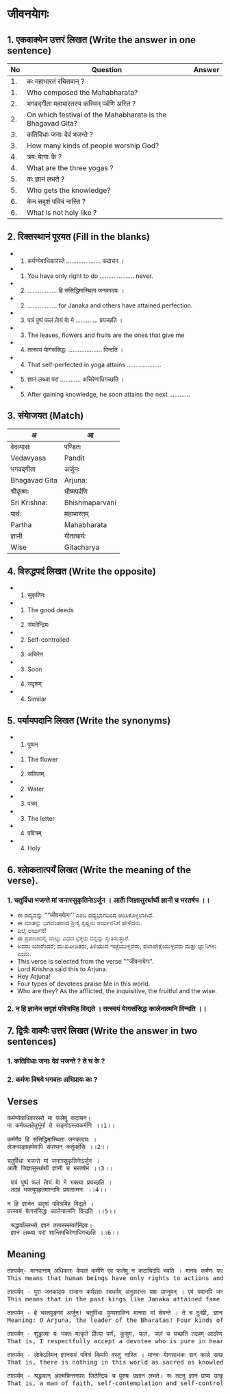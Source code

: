 # जीवनयाेगः
## 1. एकवाक्येन उत्तरं लिखत (Write the answer in one sentence)
|No|Question|Answer|
|-|-|-|
|1.| कः महाभारतं रचितवान् ?||
|1.| Who composed the Mahabharata?||
|2.| भगवद्गीता महाभारतस्य कस्मिन् पर्वणि अस्ति ?||
|2.| On which festival of the Mahabharata is the Bhagavad Gita?||
|3.| कतिविधाः जनाः देवं भजन्ते ?||
|3.| How many kinds of people worship God?||
|4.| त्रयः याेगाः के ?||
|4.| What are the three yogas ?||
|5.| कः ज्ञानं लभते ?||
|5.| Who gets the knowledge?||
|6.| केन सदृशं पवित्रं नास्ति ?||
|6.| What is not holy like ?||

## 2. रिक्तस्थानं पूरयत (Fill in the blanks)
* 1. कर्मण्येवाधिकारस्ते .................... कदाचन ।
* 1. You have only right to do .................... never.
* 2. ................. हि संसिद्धिमास्थिता जनकादयः ।
* 2. ................. for Janaka and others have attained perfection.
* 3. पत्रं पुष्पं फलं ताेयं याे मे ............. प्रयच्छति ।
* 3. The leaves, flowers and fruits are the ones that give me
* 4. तत्स्वयं याेगसंसिद्धः .................... विन्दति ।
* 4. That self-perfected in yoga attains ....................
* 5. ज्ञानं लब्ध्वा परां ............ अचिरेणाधिगच्छति ।
* 5. After gaining knowledge, he soon attains the next ............

## 3. संयाेजयत (Match)
| अ |आ|
|-|-|
| वेदव्यासः |पण्डितः|
| Vedavyasa |Pandit|
| भगवद्गीता| अर्जुनः|
| Bhagavad Gita| Arjuna:|
| श्रीकृष्णः| भीष्मपर्वणि|
| Sri Krishna:| Bhishmaparvani|
| पार्थः |महाभारतम्|
| Partha |Mahabharata|
| ज्ञानी| गीताचार्यः|
| Wise| Gitacharya|
## 4. विरुद्धपदं लिखत (Write the opposite)
* 1. सुकृतिनः
* 1. The good deeds
* 2. संयतेन्द्रियः
* 2. Self-controlled
* 3. अचिरेण
* 3. Soon
* 4. सदृशम्
* 4. Similar
## 5. पर्यायपदानि लिखत (Write the synonyms)
* 1. पुष्पम्
* 1. The flower
* 2. सलिलम्
* 2. Water
* 3. पत्रम्
* 3. The letter
* 4. पवित्रम्
* 4. Holy
## 6. श्लाेकतात्पर्यं लिखत (Write the meaning of the verse).
### 1. चतुर्विधा भजन्ते मां जनास्सुकृतिनाेऽर्जुन । आर्ताे जिज्ञासुरर्थार्थी ज्ञानी च भरतर्षभ ।।
* ಈ ಪದ್ಯವನ್ನು "“जीवनयाेगः'' ಎಂಬ ಪದ್ಯಭಾಗದಿಂದ ಆರಿಸಿಕೊಳ್ಳಲಾಗಿದೆ.
* ಈ ಮಾತನ್ನು ಭಗವಂತನಾದ ಶ್ರೀಕೃ ಕೃಷ್ಣನು ಅರ್ಜುನನಿಗೆ ಹೇಳಿದನು.
* ಎಲೈ ಅರ್ಜುನ!
* ಈ ಪ್ರಪಂಚದಲ್ಲಿ ನಾಲ್ಕು ವಿಧದ ಭಕ್ತರು ನನ್ನನ್ನು ಸ್ತುತಿಸುತ್ತಾರೆ.
* ಅವರು ಯಾರೆಂದರೆ; ದುಃಖಪೀಡಿತರು, ತಿಳಿಯುವ ಇಚ್ಚೆಯುಳ್ಳವರು, ಫಲಾಪೇಕ್ಷೆಯುಳ್ಳವರು ಮತ್ತು ಜ್ಞಾನಿಗಳು ಎಂದು.
* This verse is selected from the verse ""जीवनायेगः".
* Lord Krishna said this to Arjuna.
* Hey Arjuna!
* Four types of devotees praise Me in this world.
* Who are they? As the afflicted, the inquisitive, the fruitful and the wise.
### 2. न हि ज्ञानेन सदृशं पवित्रमिह विद्यते । तत्स्वयं याेगसंसिद्धः कालेनात्मनि विन्दति ।।

## 7. द्वित्रैः वाक्यैः उत्तरं लिखत (Write the answer in two sentences)
### 1. कतिविधाः जनाः देवं भजन्ते ? ते च के ?
### 2. कर्मणः विषये भगवतः अभिप्रायः कः ? 
## Verses
<pre>
कर्मण्येवाधिकारस्ते मा फलेषु कदाचन।
मा कर्मफलहेतुर्भूर्मा ते सङ्गोऽस्त्वकर्मणि ।।1।।
  
कर्मणैव हि संसिद्धिमास्थिता जनकादयः ।
लाेकसङ्ग्रहमेवापि संपश्यन् कर्तुमर्हसि ।।2।।
  
चतुर्विधा भजन्ते मां जनास्सुकृतिनाेऽर्जुन ।
आर्ताे जिज्ञासुरर्थार्थी ज्ञानी च भरतर्षभ ।।3।।
  
 पत्रं पुष्पं फलं ताेयं याे मे भक्त्या प्रयच्छति ।
 तदहं भक्त्युपहृतमश्नामि प्रयतात्मनः ।।4।।
  
न हि ज्ञानेन सदृशं पवित्रमिह विद्यते ।
तत्स्वयं याेगसंसिद्धः कालेनात्मनि विन्दति ।।5।।
  
 श्रद्धावाँल्लभते ज्ञानं तत्परस्संयतेन्द्रियः।
 ज्ञानं लब्ध्वा परां शान्तिमचिरेणाधिगच्छति ।।6।।
</pre>
## Meaning
<pre>
तात्पर्यम्- मानवानाम् अधिकारः केवलं कर्मणि एव फलेषु न कदाचिदपि भवति । मानवः कर्मणः फलस्य स्वामी, कर्मणः कारणं वा नास्ति । किन्तु अकर्मणि आसक्तिः न भवतु ।
This means that human beings have only rights to actions and never to fruits. Man is not the master of the fruits of action, or the cause of action. But don’t be attached to inaction.

तात्पर्यम् - पुरा जनकादयः राजानः कर्मरताः स्वधर्मम् अनुसरन्तः यशः प्राप्नुवन् । एवं भवानपि जनानां मार्गदर्शनं, धर्मञ्च लक्ष्यीकृत्य एव स्वकर्म अनुसरतु।
This means that in the past kings like Janaka attained fame by following their own religion by performing rituals. Thus, you too should follow your actions with the aim of guiding people and religion.

तात्पर्यम् - हे भरतपुङ्गव अर्जुन! चतुर्विधाः पुण्यशालिनः मानवाः मां सेवन्ते । ते च दुःखी, ज्ञानाभिलाषी, ऐहिकभाेगापेक्षी पण्डितः च ।
Meaning: O Arjuna, the leader of the Bharatas! Four kinds of pious human beings serve Me. They are also miserable, seeking knowledge, and wise in their desire for worldly shares.

तात्पर्यम् - शुद्धात्मा यः भक्तः मत्कृते प्रीत्या पर्णं, कुसुमं, फलं, जलं च यच्छति तदहम् आदरेण स्वीकराेमि ।
That is, I respectfully accept a devotee who is pure in heart and lovingly offers leaves, flowers, fruits and water for My sake.

तात्पर्यम् - लाेकेऽस्मिन् ज्ञानसमं पवित्रं किमपि वस्तु नास्ति । मानवः याेगसाधकः सन् काले सम्प्राप्ते स्वयम् अनुभवेन तत् ज्ञातुं शक्नाेति ।
That is, there is nothing in this world as sacred as knowledge. That a human being, being a practitioner of yoga, can learn it by experience himself when the time comes.

तात्पर्यम् - श्रद्धावान् आत्मचिन्तनपरः जितेन्द्रियः च पुरुषः प्रज्ञानं लभते। सः तदनु ज्ञानं प्राप्य उत्कृष्टां शान्तिं शीघ्रमेव प्राप्नाेति ।
That is, a man of faith, self-contemplation and self-control attains wisdom. He then attains knowledge and soon attains excellent peace.
</pre>
